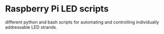 # Raspberry Pi LED scripts
different python and bash scripts for automating and controlling individually addressable LED strands.
